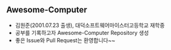 ## Awesome-Computer

- 김원준(2001.07.23 출생), 대덕소프트웨어마이스터고등학교 재학중
- 공부를 기록하고자 Awesome-Computer Repository 생성
- 좋은 Issue와 Pull Request는 환영합니다~~